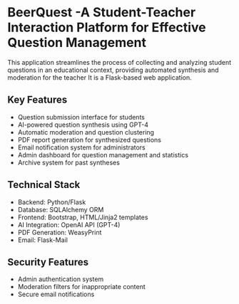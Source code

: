 # BeerQuest -A Student-Teacher Interaction Platform for Effective Question Management

This application streamlines the process of collecting and analyzing student questions in an educational context, providing automated synthesis and moderation for the teacher
It is a Flask-based web application.


## Key Features

- Question submission interface for students
- AI-powered question synthesis using GPT-4
- Automatic moderation and question clustering
- PDF report generation for synthesized questions
- Email notification system for administrators
- Admin dashboard for question management and statistics
- Archive system for past syntheses

## Technical Stack

- Backend: Python/Flask
- Database: SQLAlchemy ORM
- Frontend: Bootstrap, HTML/Jinja2 templates
- AI Integration: OpenAI API (GPT-4)
- PDF Generation: WeasyPrint
- Email: Flask-Mail

## Security Features

- Admin authentication system
- Moderation filters for inappropriate content
- Secure email notifications

